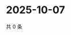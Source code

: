 # 2025-10-07

共 0 条

<!-- BEGIN ZHIHUVIDEO -->
<!-- 最后更新时间 Tue Oct 07 2025 19:09:34 GMT+0800 (China Standard Time) -->

<!-- END ZHIHUVIDEO -->
